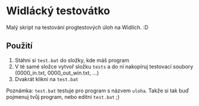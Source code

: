 # Widlácký testovátko

Malý skript na testování progtestových úloh na Widlích. :D

## Použití

1) Stáhni si `test.bat` do složky, kde máš program
2) V té samé složce vytvoř složku `tests` a do ní nakopíruj testovací soubory (0000_in.txt, 0000_out_win.txt, ...)
3) Dvakrát klikni na `test.bat`

Poznámka:
`test.bat` testuje pro program s názvem `uloha`. Takže si tak buď pojmenuj tvůj program, nebo editni `test.bat` ;)
